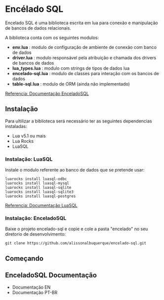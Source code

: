 
# Encélado SQL

Encelado SQL é uma biblioteca escrita em lua para conexão e manipulação de bancos de dados relacionais.

A biblioteca conta com os seguintes modulos:

* __env.lua__ : modulo de configuração de ambiente de conexão com banco de dados
* __driver.lua__ : modulo responsável pela atribuição e chamada dos drivers de bancos de dados
* __lua_types.lua__ : modulo com strings de tipos de dados lua
* __encelado-sql.lua__ : modulo de classes para interação com os bancos de dados
* __table-sql.lua__ : modulo de ORM (ainda não implementado)

[Referencia: Documentação EnceladoSQL]()

## Instalação

Para ultilizar a biblioteca será necessário ter as seguintes dependencias instaladas:

* Lua v5.1 ou mais
* Lua Rocks
* LuaSQL

### Instalação: LuaSQL

Instale o modulo referente ao banco de dados que se pretende usar:

```
luarocks install luasql-odbc
luarocks install luasql-mysql
luarocks install luasql-sqlite
luarocks install luasql-sqlite3
luarocks install luasql-postgres
```

[Referencia: Documentação LuaSQL]()

### Instalação: EnceladoSQL

Baixe o projeto encelado-sql e copie e cole a pasta "encelado" no seu diretorio de desenvolvimento:

```
git clone https://github.com/alissonalbuquerque/encelado-sql.git
```

## Começando

## EnceladoSQL Documentação

* Documentação EN
* Documentação PT-BR
